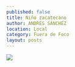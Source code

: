 ```yaml
---
published: false
title: Niño zacatecano
author: ANDRÉS SÁNCHEZ
location: Local
category: Fuera de Foco
layout: posts
---
```


![](http://i.imgur.com/RV3TALym.jpg)
